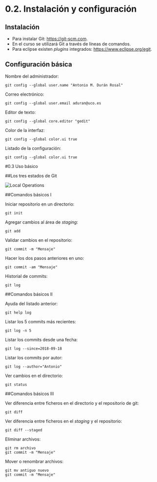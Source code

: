 


# 0.2. Instalación y configuración

## Instalación

* Para instalar Git: https://git-scm.com.
* En el curso se utilizará Git a través de líneas de comandos.
* Para eclipse existen *plugins* integrados: https://www.eclipse.org/egit.

## Configuración básica

Nombre del administrador:

	git config --global user.name "Antonio M. Durán Rosal"

Correo electrónico:

	git config --global user.email aduran@uco.es

Editor de texto:

	git config --global core.editor "gedit"


Color de la interfaz:

	git config --global color.ui true

Listado de la configuración:

	git config --global color.ui true

#0.3 Uso básico

##Los tres estados de Git

![Local Operations](http://1.bp.blogspot.com/-0ESPAhDYGQ4/ThMfRvj9FGI/AAAAAAAAAMM/Gifzuv9wwEA/s1600/git%2Blocal%2Boperations.jpg)

##Comandos básicos I

Iniciar repositorio en un directorio:

	git init

Agregar cambios al área de *staging*:

	git add

Validar cambios en el repositorio:

	git commit -m "Mensaje"

Hacer los dos pasos anteriores en uno:

	git commit -am "Mensaje"

Historial de commits:

	git log

##Comandos básicos II

Ayuda del listado anterior:

	git help log

Listar los 5 commits más recientes:

	git log -n 5

Listar los commits desde una fecha:

	git log --since=2018-09-18

Listar los commits por autor:

	git log --author="Antonio"

Ver cambios en el directorio:

	git status

##Comandos básicos III

Ver diferencia entre ficheros en el directorio y el repositorio de git:

	git diff

Ver diferencia entre ficheros en el *staging* y el repositorio:

	git diff --staged

Eliminar archivos:

	git rm archivo
	git commit -m "Mensaje"

Mover o renombrar archivos:

	git mv antiguo nuevo
	git commit -m "Mensaje"
